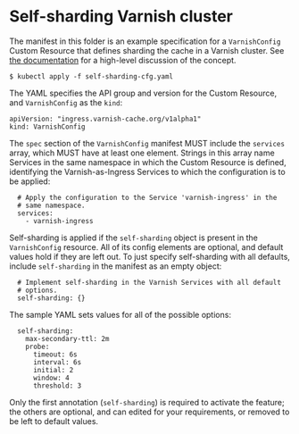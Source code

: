 # Self-sharding Varnish cluster

The manifest in this folder is an example specification for a
``VarnishConfig`` Custom Resource that defines sharding the cache in a
Varnish cluster. See [the documentation](/docs/self-sharding.md) for a
high-level discussion of the concept.

```
$ kubectl apply -f self-sharding-cfg.yaml
```

The YAML specifies the API group and version for the Custom Resource,
and ``VarnishConfig`` as the ``kind``:
```
apiVersion: "ingress.varnish-cache.org/v1alpha1"
kind: VarnishConfig
```

The ``spec`` section of the ``VarnishConfig`` manifest MUST include the
``services`` array, which MUST have at least one element. Strings in
this array name Services in the same namespace in which the Custom
Resource is defined, identifying the Varnish-as-Ingress Services to
which the configuration is to be applied:

```
  # Apply the configuration to the Service 'varnish-ingress' in the
  # same namespace.
  services:
    - varnish-ingress
```

Self-sharding is applied if the ``self-sharding`` object is present in
the ``VarnishConfig`` resource. All of its config elements are optional,
and default values hold if they are left out. To just specify self-sharding
with all defaults, include ``self-sharding`` in the manifest as an
empty object:

```
  # Implement self-sharding in the Varnish Services with all default
  # options.
  self-sharding: {}
```

The sample YAML sets values for all of the possible options:

```
  self-sharding:
    max-secondary-ttl: 2m
    probe:
      timeout: 6s
      interval: 6s
      initial: 2
      window: 4
      threshold: 3
```

Only the first annotation (``self-sharding``) is required to activate
the feature; the others are optional, and can edited for your
requirements, or removed to be left to default values.

